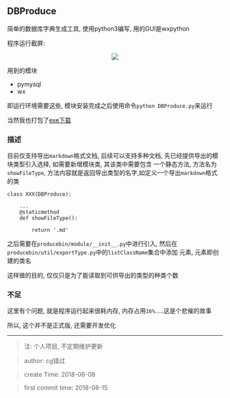 ## DBProduce

简单的数据库字典生成工具, 使用python3编写, 用的GUI是wxpython

程序运行截屏:

<div align=center>
	<img src='https://github.com/cgstudios/DBProduce/blob/master/img/dbproduce.png'/>
</div>

用到的模块

* pymysql
* wx

即运行环境需要这些, 模块安装完成之后使用命令`python DBProduce.py`来运行

当然我也打包了[exe下载][0]

### 描述

目前仅支持导出`markdown`格式文档, 后续可以支持多种文档, 先已经提供导出的模块类型引入选择, 如需要新增模块类, 其该类中需要包含
一个静态方法, 方法名为`showFileType`, 方法内容就是返回导出类型的名字,如定义一个导出`markdown`格式的类
```
class XXX(DBProduce):

    ...
    @staticmethod
    def showFileType():

        return '.md'
```

之后需要在`producebin/module/__init__.py`中进行引入, 然后在`producebin/util/exportType.py`中的`listClassName`集合中添加
元素, 元素即创建的类名

这样做的目的, 仅仅只是为了能读取到可供导出的类型的种类个数

### 不足

这里有个问题, 就是程序运行起来很耗内存, 内存占用`16%`.....这是个悲催的故事

所以, 这个并不是正式版, 还需要开发优化

***

> 注: 个人项目, 不定期维护更新

> author: cg错过

> create Time: 2018-06-08

> first commit time: 2018-08-15


[0]: https://github.com/0827cg/DBProduce/releases


